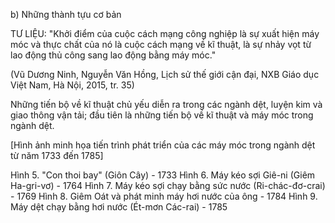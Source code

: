 b) Những thành tựu cơ bản

TƯ LIỆU: "Khởi điểm của cuộc cách mạng công nghiệp là sự xuất hiện máy móc và thực chất của nó là cuộc cách mạng về kĩ thuật, là sự nhảy vọt từ lao động thủ công sang lao động bằng máy móc."

(Vũ Dương Ninh, Nguyễn Văn Hồng, Lịch sử thế giới cận đại,
NXB Giáo dục Việt Nam, Hà Nội, 2015, tr. 35)

Những tiến bộ về kĩ thuật chủ yếu diễn ra trong các ngành dệt, luyện kim và giao thông vận tải; đầu tiên là những tiến bộ về kĩ thuật và máy móc trong ngành dệt.

[Hình ảnh minh họa tiến trình phát triển của các máy móc trong ngành dệt từ năm 1733 đến 1785]

Hình 5. "Con thoi bay" (Giôn Cây) - 1733
Hình 6. Máy kéo sợi Giê-ni (Giêm Ha-gri-vơ) - 1764
Hình 7. Máy kéo sợi chạy bằng sức nước (Ri-chác-đơ-crai) - 1769
Hình 8. Giêm Oát và phát minh máy hơi nước của ông - 1784
Hình 9. Máy dệt chạy bằng hơi nước (Ét-mơn Các-rai) - 1785
